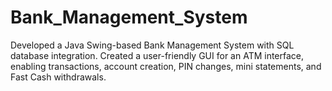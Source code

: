 # Bank_Management_System
Developed a Java Swing-based Bank Management System with SQL database integration.
Created a user-friendly GUI for an ATM interface, enabling transactions, account creation, PIN changes, mini statements, and Fast Cash withdrawals.
